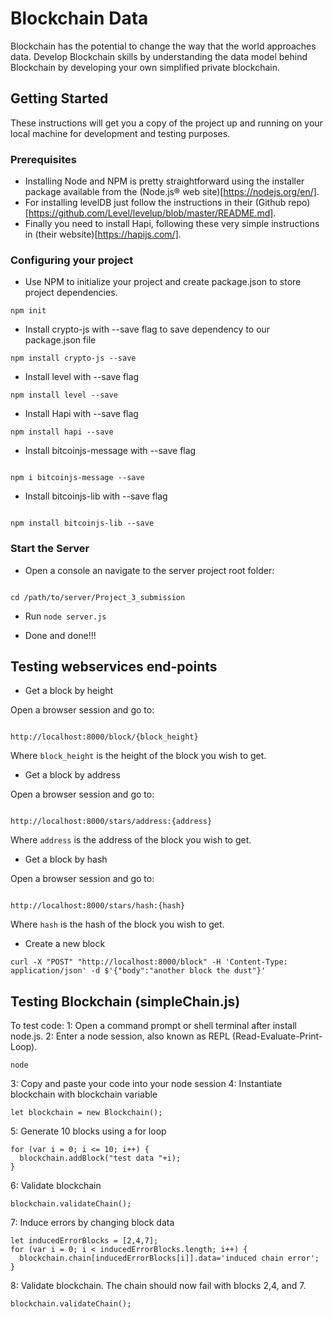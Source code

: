 # Blockchain Data

Blockchain has the potential to change the way that the world approaches data. Develop Blockchain skills by understanding the data model behind Blockchain by developing your own simplified private blockchain.

## Getting Started

These instructions will get you a copy of the project up and running on your local machine for development and testing purposes.

### Prerequisites

* Installing Node and NPM is pretty straightforward using the installer package available from the (Node.js® web site)[https://nodejs.org/en/].
* For installing levelDB just follow the instructions in their (Github repo)[https://github.com/Level/levelup/blob/master/README.md].
* Finally you need to install Hapi, following these very simple instructions in (their website)[https://hapijs.com/].

### Configuring your project

- Use NPM to initialize your project and create package.json to store project dependencies.
```
npm init
```
- Install crypto-js with --save flag to save dependency to our package.json file
```
npm install crypto-js --save
```
- Install level with --save flag
```
npm install level --save
```
- Install Hapi with --save flag
```
npm install hapi --save
```

- Install bitcoinjs-message with --save flag
```

npm i bitcoinjs-message --save
```

- Install bitcoinjs-lib with --save flag
```

npm install bitcoinjs-lib --save
```

### Start the Server

* Open a console an navigate to the server project root folder:

```

cd /path/to/server/Project_3_submission
```

* Run `node server.js`

* Done and done!!!

## Testing webservices end-points

- Get a block by height

Open a browser session and go to:

```

http://localhost:8000/block/{block_height}
```

Where `block_height` is the height of the block you wish to get.

- Get a block by address

Open a browser session and go to:

```

http://localhost:8000/stars/address:{address}
```

Where `address` is the address of the block you wish to get.

- Get a block by hash

Open a browser session and go to:

```

http://localhost:8000/stars/hash:{hash}
```

Where `hash` is the hash of the block you wish to get.

- Create a new block
```
curl -X "POST" "http://localhost:8000/block" -H 'Content-Type: application/json' -d $'{"body":"another block the dust"}'
```

## Testing Blockchain (simpleChain.js)

To test code:
1: Open a command prompt or shell terminal after install node.js.
2: Enter a node session, also known as REPL (Read-Evaluate-Print-Loop).
```
node
```
3: Copy and paste your code into your node session
4: Instantiate blockchain with blockchain variable
```
let blockchain = new Blockchain();
```
5: Generate 10 blocks using a for loop
```
for (var i = 0; i <= 10; i++) {
  blockchain.addBlock("test data "+i);
}
```
6: Validate blockchain
```
blockchain.validateChain();
```
7: Induce errors by changing block data
```
let inducedErrorBlocks = [2,4,7];
for (var i = 0; i < inducedErrorBlocks.length; i++) {
  blockchain.chain[inducedErrorBlocks[i]].data='induced chain error';
}
```
8: Validate blockchain. The chain should now fail with blocks 2,4, and 7.
```
blockchain.validateChain();
```
